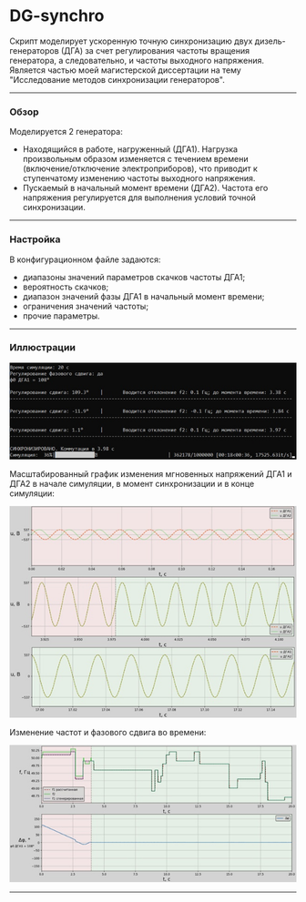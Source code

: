 # DG-synchro
Скрипт моделирует ускоренную точную синхронизацию двух дизель-генераторов (ДГА) за счет регулирования частоты вращения генератора, а следовательно, и частоты выходного напряжения.  
Является частью моей магистерской диссертации на тему "Исследование методов синхронизации генераторов".
____
### Обзор
Моделируется 2 генератора:
- Находящийся в работе, нагруженный (ДГА1). Нагрузка произвольным образом изменяется с течением времени (включение/отключение электроприборов), что приводит к ступенчатому изменению частоты выходного напряжения.
- Пускаемый в начальный момент времени (ДГА2). Частота его напряжения регулируется для выполнения условий точной синхронизации.
____
### Настройка
В конфигурационном файле задаются:
- диапазоны значений параметров скачков частоты ДГА1;
- вероятность скачков;
- диапазон значений фазы ДГА1 в начальный момент времени;
- ограничения значений частоты;
- прочие параметры.
____
### Иллюстрации

![console](/Pics/1.jpg)

Масштабированный график изменения мгновенных напряжений ДГА1 и ДГА2 в начале симуляции, в момент синхронизации и в конце симуляции:

![u](/Pics/2.jpg)

Изменение частот и фазового сдвига во времени:

![f_phi](/Pics/3.jpg)

____
